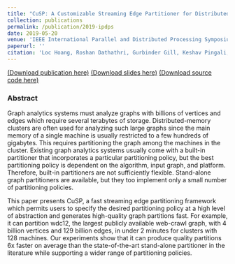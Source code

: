 ```yaml
---
title: "CuSP: A Customizable Streaming Edge Partitioner for Distributed Graph Analytics"
collection: publications
permalink: /publication/2019-ipdps
date: 2019-05-20
venue: 'IEEE International Parallel and Distributed Processing Symposium (IPDPS)'
paperurl: ''
citation: 'Loc Hoang, Roshan Dathathri, Gurbinder Gill, Keshav Pingali, “CuSP: A Customizable Streaming Edge Partitioner for Distributed Graph Analytics,” Proceedings of the 33rd IEEE International Parallel and Distributed Processing Symposium (IPDPS), May 2019.'
---
```

[(Download publication here)](https://www.cs.utexas.edu/~roshan/CuSP.pdf) [(Download slides here)](https://www.cs.utexas.edu/~roshan/CuSP.pptx) [(Download source code here)](https://github.com/IntelligentSoftwareSystems/Galois)

### Abstract

Graph analytics systems must analyze graphs with billions
of vertices and edges which require several terabytes of storage.
Distributed-memory clusters are often used for analyzing such large graphs
since the main memory of a single machine is usually restricted to a few hundreds of
gigabytes. This requires partitioning the graph among the machines in the cluster.
Existing graph analytics systems usually come with a built-in partitioner
that incorporates a particular partitioning policy,
but the best partitioning policy is dependent on the algorithm, input
graph, and platform. Therefore, built-in partitioners are not sufficiently
flexible. Stand-alone graph partitioners are available, but they too implement
only a small number of partitioning policies.

This paper presents CuSP, a fast streaming edge partitioning 
framework which permits users to specify the desired partitioning
policy at a high level of abstraction and generates high-quality graph
partitions fast. For example, it can partition wdc12, the
largest publicly available web-crawl graph, with 4 billion vertices and
129 billion edges, in under 2 minutes for clusters with 128 machines.
Our experiments show that it can produce quality partitions 6x
faster on average than the state-of-the-art stand-alone partitioner
in the literature while supporting a wider range of partitioning policies.
